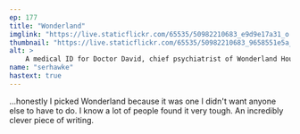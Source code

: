 ```yaml
---
ep: 177
title: "Wonderland"
imglink: "https://live.staticflickr.com/65535/50982210683_e9d9e17a31_o.jpg"
thumbnail: "https://live.staticflickr.com/65535/50982210683_9658551e5a_q.jpg"
alt: >
    A medical ID for Doctor David, chief psychiatrist of Wonderland House. His ID photo is a man with spirals for eyes. The corner of the ID drips red.
name: "serhawke"
hastext: true
---
```

...honestly I picked Wonderland because it was one I didn't want anyone else to have to do. I know a lot of people found it very tough. An incredibly clever piece of writing.
